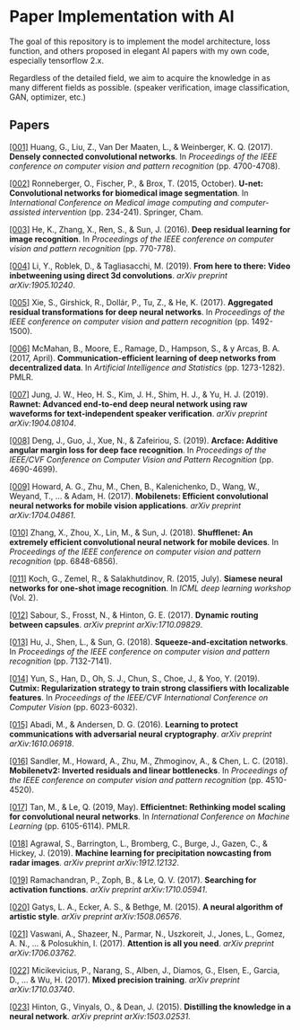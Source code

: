 # **Paper Implementation with AI**

The goal of this repository is to implement the model architecture, loss function, and others proposed in elegant AI papers with my own code, especially tensorflow 2.x.

Regardless of the detailed field, we aim to acquire the knowledge in as many different fields as possible. (speaker verification, image classification, GAN, optimizer, etc.)

## **Papers**

[[001]](https://openaccess.thecvf.com/content_cvpr_2017/html/Huang_Densely_Connected_Convolutional_CVPR_2017_paper.html) Huang, G., Liu, Z., Van Der Maaten, L., & Weinberger, K. Q. (2017). **Densely connected convolutional networks**. In *Proceedings of the IEEE conference on computer vision and pattern recognition* (pp. 4700-4708).

[[002]](https://link.springer.com/chapter/10.1007/978-3-319-24574-4_28) Ronneberger, O., Fischer, P., & Brox, T. (2015, October). **U-net: Convolutional networks for biomedical image segmentation**. In *International Conference on Medical image computing and computer-assisted intervention* (pp. 234-241). Springer, Cham.

[[003]](https://openaccess.thecvf.com/content_cvpr_2016/html/He_Deep_Residual_Learning_CVPR_2016_paper.html) He, K., Zhang, X., Ren, S., & Sun, J. (2016). **Deep residual learning for image recognition**. In *Proceedings of the IEEE conference on computer vision and pattern recognition* (pp. 770-778).

[[004]](https://arxiv.org/abs/1905.10240) Li, Y., Roblek, D., & Tagliasacchi, M. (2019). **From here to there: Video inbetweening using direct 3d convolutions**. *arXiv preprint arXiv:1905.10240*.

[[005]](https://openaccess.thecvf.com/content_cvpr_2017/html/Xie_Aggregated_Residual_Transformations_CVPR_2017_paper.html) Xie, S., Girshick, R., Dollár, P., Tu, Z., & He, K. (2017). **Aggregated residual transformations for deep neural networks**. In *Proceedings of the IEEE conference on computer vision and pattern recognition* (pp. 1492-1500).

[[006]](http://proceedings.mlr.press/v54/mcmahan17a.html) McMahan, B., Moore, E., Ramage, D., Hampson, S., & y Arcas, B. A. (2017, April). **Communication-efficient learning of deep networks from decentralized data**. In *Artificial Intelligence and Statistics* (pp. 1273-1282). PMLR.

[[007]](https://arxiv.org/abs/1904.08104) Jung, J. W., Heo, H. S., Kim, J. H., Shim, H. J., & Yu, H. J. (2019). **Rawnet: Advanced end-to-end deep neural network using raw waveforms for text-independent speaker verification**. *arXiv preprint arXiv:1904.08104*.

[[008]](https://openaccess.thecvf.com/content_CVPR_2019/html/Deng_ArcFace_Additive_Angular_Margin_Loss_for_Deep_Face_Recognition_CVPR_2019_paper.html) Deng, J., Guo, J., Xue, N., & Zafeiriou, S. (2019). **Arcface: Additive angular margin loss for deep face recognition**. In *Proceedings of the IEEE/CVF Conference on Computer Vision and Pattern Recognition* (pp. 4690-4699).

[[009]](https://arxiv.org/abs/1704.04861) Howard, A. G., Zhu, M., Chen, B., Kalenichenko, D., Wang, W., Weyand, T., ... & Adam, H. (2017). **Mobilenets: Efficient convolutional neural networks for mobile vision applications**. *arXiv preprint arXiv:1704.04861*.

[[010]](https://openaccess.thecvf.com/content_cvpr_2018/html/Zhang_ShuffleNet_An_Extremely_CVPR_2018_paper.html) Zhang, X., Zhou, X., Lin, M., & Sun, J. (2018). **Shufflenet: An extremely efficient convolutional neural network for mobile devices**. In *Proceedings of the IEEE conference on computer vision and pattern recognition* (pp. 6848-6856).

[[011]](http://www.cs.toronto.edu/~gkoch/files/msc-thesis.pdf) Koch, G., Zemel, R., & Salakhutdinov, R. (2015, July). **Siamese neural networks for one-shot image recognition**. In *ICML deep learning workshop* (Vol. 2).

[[012]](https://arxiv.org/abs/1710.09829) Sabour, S., Frosst, N., & Hinton, G. E. (2017). **Dynamic routing between capsules**. *arXiv preprint arXiv:1710.09829*.

[[013]](https://openaccess.thecvf.com/content_cvpr_2018/html/Hu_Squeeze-and-Excitation_Networks_CVPR_2018_paper.html) Hu, J., Shen, L., & Sun, G. (2018). **Squeeze-and-excitation networks**. In *Proceedings of the IEEE conference on computer vision and pattern recognition* (pp. 7132-7141).

[[014]](https://openaccess.thecvf.com/content_ICCV_2019/html/Yun_CutMix_Regularization_Strategy_to_Train_Strong_Classifiers_With_Localizable_Features_ICCV_2019_paper.html) Yun, S., Han, D., Oh, S. J., Chun, S., Choe, J., & Yoo, Y. (2019). **Cutmix: Regularization strategy to train strong classifiers with localizable features**. In *Proceedings of the IEEE/CVF International Conference on Computer Vision* (pp. 6023-6032).

[[015]](https://arxiv.org/abs/1610.06918) Abadi, M., & Andersen, D. G. (2016). **Learning to protect communications with adversarial neural cryptography**. *arXiv preprint arXiv:1610.06918*.

[[016]](https://openaccess.thecvf.com/content_cvpr_2018/html/Sandler_MobileNetV2_Inverted_Residuals_CVPR_2018_paper.html) Sandler, M., Howard, A., Zhu, M., Zhmoginov, A., & Chen, L. C. (2018). **Mobilenetv2: Inverted residuals and linear bottlenecks**. In *Proceedings of the IEEE conference on computer vision and pattern recognition* (pp. 4510-4520).

[[017]](http://proceedings.mlr.press/v97/tan19a.html) Tan, M., & Le, Q. (2019, May). **Efficientnet: Rethinking model scaling for convolutional neural networks**. In *International Conference on Machine Learning* (pp. 6105-6114). PMLR.

[[018]](https://arxiv.org/abs/1912.12132) Agrawal, S., Barrington, L., Bromberg, C., Burge, J., Gazen, C., & Hickey, J. (2019). **Machine learning for precipitation nowcasting from radar images**. *arXiv preprint arXiv:1912.12132*.

[[019]](https://arxiv.org/abs/1710.05941) Ramachandran, P., Zoph, B., & Le, Q. V. (2017). **Searching for activation functions**. *arXiv preprint arXiv:1710.05941*.

[[020]](https://arxiv.org/abs/1508.06576) Gatys, L. A., Ecker, A. S., & Bethge, M. (2015). **A neural algorithm of artistic style**. *arXiv preprint arXiv:1508.06576*.

[[021]](https://arxiv.org/abs/1706.03762) Vaswani, A., Shazeer, N., Parmar, N., Uszkoreit, J., Jones, L., Gomez, A. N., ... & Polosukhin, I. (2017). **Attention is all you need**. *arXiv preprint arXiv:1706.03762*.

[[022]](https://arxiv.org/abs/1710.03740) Micikevicius, P., Narang, S., Alben, J., Diamos, G., Elsen, E., Garcia, D., ... & Wu, H. (2017). **Mixed precision training**. *arXiv preprint arXiv:1710.03740*.

[[023]](https://arxiv.org/abs/1503.02531) Hinton, G., Vinyals, O., & Dean, J. (2015). **Distilling the knowledge in a neural network**. *arXiv preprint arXiv:1503.02531*.
